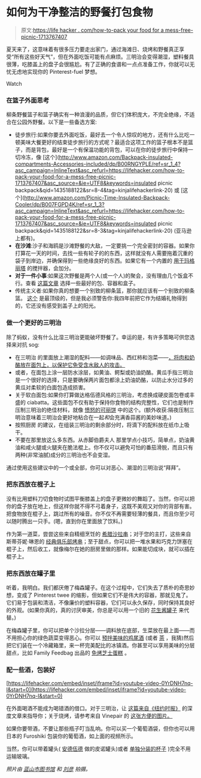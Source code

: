 # 如何为干净整洁的野餐打包食物

> 原文:[https://life hacker . com/how-to-pack your food for a mess-free-picnic-1713767407](https://lifehacker.com/how-to-pack-your-food-for-a-mess-free-picnic-1713767407)

夏天来了，这意味着有很多压力要走出家门，通过海滩日、烧烤和野餐真正享受“所有这些好天气”，但在外面吃饭可能有点麻烦。三明治会变得潮湿，塑料餐具很薄，吃膝盖上的盘子会很尴尬。有了正确的食谱和一点点准备工作，你就可以无忧无虑地实现你的 Pinterest-fuel 梦想。

Watch

### 在篮子外面思考

柳条野餐篮子和篮子确实有一种浪漫的品质，但它们体积庞大，不完全绝缘，不适合在公园外野餐。以下是一些备选方案:

*   徒步旅行:如果你要去外面吃饭，最好去一个令人惊叹的地方，还有什么比吃一顿美味大餐更好的结束徒步旅行的方式呢？最适合这项工作的篮子根本不是篮子，而是背包，最好是一个有保温功能的背包，可以在你的徒步旅行中保持一切冷冻，像 [这个](http://www.amazon.com/Backpack-insulated-compartments-Accessories-included/dp/B00RNGYPLE/ref=sr_1_4?asc_campaign=InlineText&asc_refurl=https://lifehacker.com/how-to-pack-your-food-for-a-mess-free-picnic-1713767407&asc_source=&ie=UTF8&keywords=insulated picnic backpack&qid=1435188122&sr=8-4&tag=kinjalifehackerlink-20) 或 [这个](http://www.amazon.com/Picnic-Time-Insulated-Backpack-Cooler/dp/B007FGPD4K/ref=sr_1_3?asc_campaign=InlineText&asc_refurl=https://lifehacker.com/how-to-pack-your-food-for-a-mess-free-picnic-1713767407&asc_source=&ie=UTF8&keywords=insulated picnic backpack&qid=1435188122&sr=8-3&tag=kinjalifehackerlink-20) (亚马逊上都有)。
*   **在沙滩**:沙子和海鸥是沙滩野餐的大敌，一定要挑一个完全密封的容器。如果你打算花一天的时间，去找一些有轮子的的东西，这样就没有人需要拖着沉重的袋子到岸边，并确保得到一些绝缘良好的东西。如果它有一个内置的 [用于玛格丽塔](https://www.kickstarter.com/projects/ryangrepper/coolest-cooler-21st-century-cooler-thats-actually/description) 的搅拌器，会加分。
*   **对于一件小事**:如果这次野餐是两个人(或一个人)的聚会，没有理由几个饭盒不行。查看 [这篇文章](http://lifehacker.com/the-best-bags-containers-and-boxes-to-upgrade-your-br-915843552) 选择一些最好的包、容器和盒子。
*   传统主义者:如果你真的想要一个别致的柳条篮，那你就应该有一个别致的柳条篮。 [这个](http://www.williams-sonoma.com/products/wicker-picnic-basket/?pkey=e%7Cpicnic%7C46%7Cbest%7C0%7C1%7C24%7C%7C5&cm_src=PRODUCTSEARCH%7C%7CNoFacet-_-NoFacet-_-NoMerchRules) 是最顶级的，但是我必须警告你:我四年前把它作为结婚礼物得到的，它还没有感受到盖子上的阳光。

### 做一个更好的三明治

除了蚂蚁，没有什么比湿三明治更能破坏野餐了。幸运的是，有许多策略可供您选择来对抗 sog:

*   在三明治 的里面放上潮湿的配料——如调味品、西红柿和泡菜——[，将肉和奶酪放在面包上，以保护它免受含水敌人的攻击。](http://www.lifehacker.com.au/2015/05/spread-condiments-in-the-middle-of-a-sandwich-to-prevent-sogginess/)
*   或者，在面包上涂一层防水涂层，如黄油、鳄梨或奶油奶酪。黄瓜手指三明治 是一个很好的选择，只是要确保两片面包都涂上奶油奶酪，以防止水分过多的黄瓜对柔软的白面包造成损害。
*   关于软白面包:如果你打算做达格伍德风格的三明治，考虑换成硬皮面包卷或丰盛的 ciabatta。这些面包不仅有助于保持你食物的结构完整性，它们也是制作压制三明治的绝佳材料，就像 [愤怒的可丽饼](http://www.thecrepesofwrath.com/2011/03/07/pressed-picnic-sandwiches/) 中的这个。(额外收获:隔夜压制三明治意味着三明治会更好地粘合在一起*和*会充满香蒜酱的美妙味道。)
*   按照厨房 的建议，在组装三明治的剩余部分时，将滴下的配料放在纸巾上吸干。
*   不要在那里放这么多东西。从赤脚伯爵夫人 那里学点小技巧，简单点，奶油黄油和咸火腿或火腿夹在脆法棍上。你不仅可以避免可怕的番茄滑脱，而且只有两种(非常油腻)成分的三明治也不会变湿。

通过使用这些建议中的一个或全部，你可以对恶心、潮湿的三明治说“拜拜”。

### 把东西放在棍子上

没有比用塑料刀切食物时试图平衡膝盖上的盘子更微妙的舞蹈了。当然，你可以把你的盘子放在地上，但这样你就不得不弓着身子，这既不美观又对你的背部有害。把食物放在棍子上，跳过所有的噪音。你不仅不再需要轻薄的餐具，而且你至少可以随时腾出一只手。(嗯，直到你在里面放了饮料。)

作为第一道菜，尝尝这些来自精细烹饪的 [希腊沙拉串](http://www.finecooking.com/recipes/greek-salad-skewers.aspx)；对于您的主打，这些来自斯蒂芬妮·琳恩的 [经典俱乐部烤串](http://www.bystephanielynn.com/2013/09/classic-sandwich-skewer-recipes.html)；至于甜点，你可以把一堆水果和巧克力饼塞在棍子上，然后收工，就像梅尔在她的厨房里做的那样。如果能切成块，就可以插在棍子上。

### 把东西放在罐子里

听着，我明白。我们都厌倦了梅森罐子。在这个过程中，它们失去了质朴的奇思妙想，变成了 Pinterest twee 的缩影，但如果它们不是伟大的容器，那就见鬼了。它们易于包装和清洁，不像廉价的塑料容器，它们可以永久保存，同时保持其良好的外观。(如果你真的，真的讨厌审美，你总是可以用一个旧的 [花生酱罐子](http://www.choose-to-thrive.com/2011/07/summer-road-trip-1-car-snacks.html) 来代替。)

在梅森罐子里，你可以把单个沙拉分层——调料放在底部，生菜放在最上面——而不用担心你的绿色蔬菜变得恶心。你可以 [预拌美味的鸡尾酒](http://realhousemoms.com/tequila-blackberry-lemonade/) (或者 [茶](http://www.thirstyfortea.com/recipes/summertime-sun-tea/) ，我猜)然后把它们装在一个冷藏箱里，来一杯完美配比的冰镇酒。你甚至可以享用美味的分层甜点，比如 Family Feedbag 出品的 [免烤芝士蛋糕](http://www.familyfeedbag.com/2014/07/no-bake-cheesecakes-in-jar.html) 。

### 配一些酒，包装好

 [https://lifehacker.com/embed/inset/iframe?id=youtube-video-0YrDNH7nq-I&start=0](https://lifehacker.com/embed/inset/iframe?id=youtube-video-0YrDNH7nq-I&start=0) 

在外面喝酒不能成为喝错酒的借口。对于三明治，让 [这篇来自《纽约时报》](http://www.nytimes.com/2015/04/15/dining/the-right-wine-to-drink-with-a-sandwich.html) 的深度文章来指导你；关于烧烤，请参考来自 Vinepair 的 [这张方便的图片。](http://vinepair.com/wine-blog/bbq-wine-pairing-chart-infographic/?pp=1)

如果你要带酒，不要让那些瓶子叮当乱响。你可以买一个葡萄酒袋，但你也可以用日本的 Furoshiki 包装你的葡萄酒，如上面的视频所示。

当然，你可以带着罐头( [安德伍德](http://unionwinecompany.com/our-wines/underwood/can/) 做的皮诺罐头)或者 [单独分装的杯子](http://drinkstack.com/) )完全不用运输玻璃。

*照片由* [*蓝山市图书馆*](https://www.flickr.com/photos/blue_mountains_library_-_local_studies/16091428655/) *和* [*刘彦*](https://www.flickr.com/photos/langalex/3494695701/) *拍摄。*